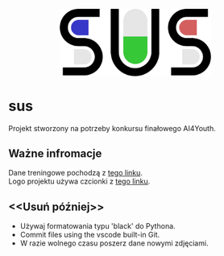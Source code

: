 <p align="center">
  <img src="./konkurs/logo.svg" width="300px" alt="sus_logo">
</p>

# sus
Projekt stworzony na potrzeby konkursu finałowego AI4Youth.

## Ważne infromacje
Dane treningowe pochodzą z [tego linku](https://github.com/usuyama/ePillID-benchmark).
<br />
Logo projektu używa czcionki z [tego linku](https://www.1001fonts.com/timeburner-font.html).

## <<Usuń później>>
- Używaj formatowania typu 'black' do Pythona.
- Commit files using the vscode built-in Git.
- W razie wolnego czasu poszerz dane nowymi zdjęciami.
